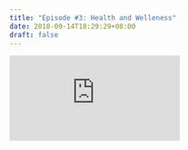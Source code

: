 ```yaml
---
title: "Episode #3: Health and Welleness"
date: 2018-09-14T18:29:29+08:00
draft: false
---
```


<div class="iframe-container">
<iframe class="video" src="https://www.youtube.com/embed/AZg27AR2tvE?rel=0&amp;showinfo=0" frameborder="0" allow="autoplay; encrypted-media" allowfullscreen></iframe>
</div>
